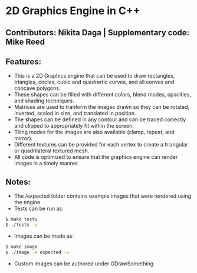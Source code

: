 # 2D Graphics Engine in C++

## Contributors: Nikita Daga | Supplementary code: Mike Reed

## Features: 

* This is a 2D Graphics engine that can be used to draw rectangles, triangles, circles, cubic and quadrartic curves, and all convex and concave polygons. 
* These shapes can be filled with different colors, blend modes, opacities, and shading techniques.
* Matrices are used to tranform the images drawn so they can be rotated, inverted, scaled in size, and translated in position. 
* The shapes can be defined in any contour and can be traced correctly and clipped to appropriately fit within the screen.
* Tiling modes for the images are also available (clamp, repeat, and mirror). 
* Different textures can be provided for each vertex to create a triangular or quadrilateral textured mesh.
* All code is optimized to ensure that the graphics engine can render images in a timely manner.

## Notes:

* The /expected folder contains example images that were rendered using the engine
* Tests can be run as:
```bash
$ make tests
$ ./tests -v 
```
* Images can be made as:
```bash
$ make image
$ ./image -e expected -v 
```
* Custom images can be authored under GDrawSomething
